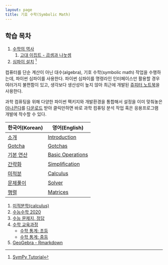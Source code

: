 ```yaml
---
layout: page
title: 기호 수학(Symbolic Math) 
---
```



## 학습 목차

1. [수학의 역사](01-math-history.html)
    1. [고대 이집트 - 곱셈과 나눗셈](math-history-egyptian.html)
1. [심파이 설치](02-sympy-install.html) [^sympy-tutorial]

[^sympy-tutorial]: [SymPy Tutorial](http://docs.sympy.org/latest/tutorial/)    

컴퓨터를 단순 계산이 아닌 대수(algebra), 기호 수학(symbolic math) 작업을 수행하는데,
파이썬 심파이를 사용한다. 파이썬 심파이를 명령라인 인터페이스만 활용할 경우 여러가지 불편함이 있고,
생각보다 생산성이 높지 않아 최근에 개발된 [쥬피터 노트북](http://jupyter.org/)을 사용한다.

과학 컴퓨팅을 위해 다양한 파이썬 팩키지와 개발환경을 통합해서 설정을 이미 맞춰놓은 
[아나콘다](https://www.continuum.io/)를 [다운로드](https://www.continuum.io/downloads) 받아 
클릭만하면 바로 과학 컴퓨팅 분석 작업 혹은 응용프로그램 개발에 착수할 수 있다.

|   한국어(Korean)      |    영어(English)            |
|-----------------------|---------------------------|
| [소개](11-intro.html) |[Introduction](http://docs.sympy.org/latest/tutorial/intro.html)|
| [Gotcha](12-gotcha.html) |[Gotchas](http://docs.sympy.org/latest/tutorial/gotchas.html)|
| [기본 연산](13-operations.html) |[Basic Operations](http://docs.sympy.org/latest/tutorial/basic_operations.html)|
| [간략화](14-simplification.html) |[Simplification](http://docs.sympy.org/latest/tutorial/simplification.html)|
| [미적분](15-calculus.html) |[Calculus](http://docs.sympy.org/latest/tutorial/calculus.html)|
| [문제풀이](16-solver.html) |[Solver](http://docs.sympy.org/latest/tutorial/solvers.html)|
| [행렬](17-matrix.html) |[Matrices](http://docs.sympy.org/latest/tutorial/matrices.html)|

1. [미적분학(calculus)](calculus.html)
1. [수능수학 2020](korean-gre.html)
1. [수능 문제지, 정답](korean-gre-exam.html)
1. [수학 교육과정](korean-math-curriculum.html)
    - [수학 통계: 초등](korean-math-stat.html)
    - [수학 통계: 중등](korean-math-stat-middle.html)
1. [GeoGebra - Rmarkdown](korean-geogebra.html)



